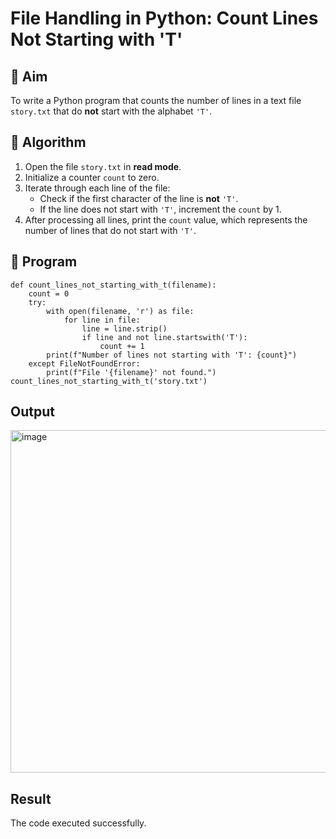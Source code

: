# File Handling in Python: Count Lines Not Starting with 'T'

## 🎯 Aim
To write a Python program that counts the number of lines in a text file `story.txt` that do **not** start with the alphabet `'T'`.

## 🧠 Algorithm
1. Open the file `story.txt` in **read mode**.
2. Initialize a counter `count` to zero.
3. Iterate through each line of the file:
   - Check if the first character of the line is **not** `'T'`.
   - If the line does not start with `'T'`, increment the `count` by 1.
4. After processing all lines, print the `count` value, which represents the number of lines that do not start with `'T'`.

## 🧾 Program
```
def count_lines_not_starting_with_t(filename):
    count = 0
    try:
        with open(filename, 'r') as file:
            for line in file:
                line = line.strip()
                if line and not line.startswith('T'):
                    count += 1
        print(f"Number of lines not starting with 'T': {count}")
    except FileNotFoundError:
        print(f"File '{filename}' not found.")
count_lines_not_starting_with_t('story.txt')
```

## Output
<img width="1676" height="548" alt="image" src="https://github.com/user-attachments/assets/74f024c1-9034-490b-88e7-036e3c8f45ad" />

## Result
The code executed successfully.
